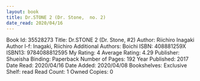 ```yaml
---
layout: book
title: Dr.STONE 2 (Dr. Stone,  no. 2)
date_read: 2020/04/16
---
```


Book Id: 35528273
Title: Dr.STONE 2 (Dr. Stone, #2)
Author: Riichiro Inagaki
Author l-f: Inagaki, Riichiro
Additional Authors: Boichi
ISBN: 408881259X
ISBN13: 9784088812595
My Rating: 4
Average Rating: 4.29
Publisher: Shueisha
Binding: Paperback
Number of Pages: 192
Year Published: 2017
Date Read: 2020/04/16
Date Added: 2020/04/08
Bookshelves: 
Exclusive Shelf: read
Read Count: 1
Owned Copies: 0

